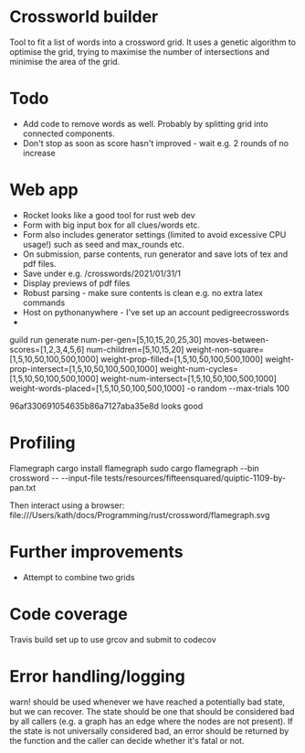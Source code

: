 # Crossworld builder

Tool to fit a list of words into a crossword grid. It uses a genetic algorithm to optimise the grid, trying to maximise the number of intersections and minimise the area of the grid.

# Todo

- Add code to remove words as well. Probably by splitting grid into connected components.
- Don't stop as soon as score hasn't improved - wait e.g. 2 rounds of no increase

# Web app

- Rocket looks like a good tool for rust web dev
- Form with big input box for all clues/words etc.
- Form also includes generator settings (limited to avoid excessive CPU usage!) such as seed and max_rounds etc.
- On submission, parse contents, run generator and save lots of tex and pdf files.
- Save under e.g. /crosswords/2021/01/31/1
- Display previews of pdf files
- Robust parsing - make sure contents is clean e.g. no extra latex commands
- Host on pythonanywhere - I've set up an account pedigreecrosswords
-
guild run generate num-per-gen=[5,10,15,20,25,30] moves-between-scores=[1,2,3,4,5,6] num-children=[5,10,15,20] weight-non-square=[1,5,10,50,100,500,1000] weight-prop-filled=[1,5,10,50,100,500,1000] weight-prop-intersect=[1,5,10,50,100,500,1000] weight-num-cycles=[1,5,10,50,100,500,1000] weight-num-intersect=[1,5,10,50,100,500,1000] weight-words-placed=[1,5,10,50,100,500,1000] -o random --max-trials 100

96af330691054635b86a7127aba35e8d looks good

# Profiling

Flamegraph
cargo install flamegraph
sudo cargo flamegraph --bin crossword -- --input-file tests/resources/fifteensquared/quiptic-1109-by-pan.txt

Then interact using a browser:
file:///Users/kath/docs/Programming/rust/crossword/flamegraph.svg

# Further improvements

- Attempt to combine two grids

# Code coverage

Travis build set up to use grcov and submit to codecov

# Error handling/logging

warn! should be used whenever we have reached a potentially bad state, but we can recover. The state should be one that should be considered bad by all callers (e.g. a graph has an edge where the nodes are not present).
If the state is not universally considered bad, an error should be returned by the function and the caller can decide whether it's fatal or not.

